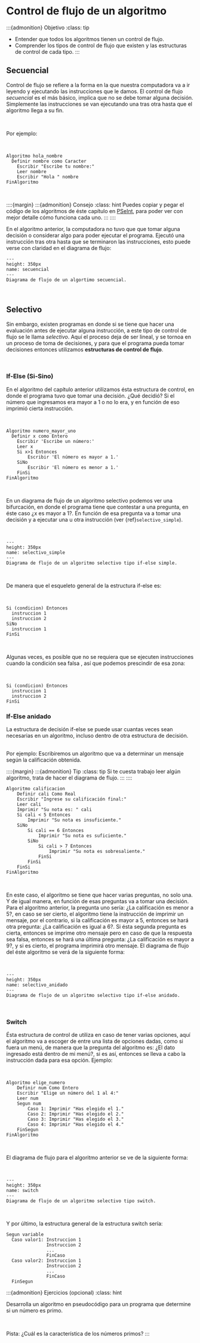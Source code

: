 #  Control de flujo de un algoritmo

<!--Falta varias cosas de control de flujo--->

:::{admonition} Objetivo
:class: tip
* Entender que todos los algoritmos tienen un control de flujo.
* Comprender los tipos de control de flujo que existen y las estructuras de control de cada tipo.
:::

## Secuencial

Control de flujo se refiere a la forma en la que nuestra computadora va a ir leyendo y ejecutando las instrucciones que le damos. El control de flujo *secuencial* es el más básico, implica que no se debe tomar alguna decisión. Simplemente las instrucciones se van ejecutando una tras otra hasta que el algoritmo llega a su fin.

<br>

Por ejemplo:

<br>

```{code-block} none
Algoritmo hola_nombre
  Definir nombre como Caracter
	Escribir "Escribe tu nombre:"
	Leer nombre
	Escribir "Hola " nombre
FinAlgoritmo
```

<br>

::::{margin}
:::{admonition} Consejo
:class: hint
Puedes copiar y pegar el código de los algoritmos de éste capítulo en <a href= "http://pseint.sourceforge.net/">PSeInt</a>, para poder ver con mejor detalle cómo funciona cada uno.
:::
::::

En el algoritmo anterior, la computadora no tuvo que que tomar alguna decisión o considerar algo para poder ejecutar el programa. Ejecutó una instrucción tras otra hasta que se terminaron las instrucciones, esto puede verse con claridad en el diagrama de flujo:

```{figure} images/intro_programacion/secuencial.png
---
height: 350px
name: secuencial
---
Diagrama de flujo de un algortimo secuencial.
```
<br>

## Selectivo

Sin embargo, existen programas en donde si se tiene que hacer una evaluación antes de ejecutar alguna instrucción, a este tipo de control de flujo se le llama *selectivo*. Aquí el proceso deja de ser lineal, y se tornoa en un proceso de toma de decisiones, y para que el programa pueda tomar decisiones entonces utilizamos **estructuras de control de flujo**.

<br>

### If-Else (Si-Sino)
En el algoritmo del capítulo anterior utilizamos ésta estructura de control, en donde el programa tuvo que tomar una decisión. ¿Qué decidió? Si el número que ingresamos era mayor a 1 o no lo era,  y en función de eso imprimió cierta instrucción.

<br>

```{code-block} none
Algoritmo numero_mayor_uno
  Definir x como Entero
	Escribir 'Escribe un número:'
	Leer x
	Si x>1 Entonces
		Escribir 'El número es mayor a 1.'
	SiNo
		Escribir 'El número es menor a 1.'
	FinSi
FinAlgoritmo
```
<br>

En un diagrama de flujo de un algoritmo selectivo podemos ver una bifurcación, en donde el programa tiene que contestar a una pregunta, en éste caso ¿x es mayor a 1?. En función de esa pregunta va a tomar una decisión y a ejecutar una u otra instrucción (ver {ref}`selectivo_simple`).

<br>

```{figure} images/intro_programacion/selectivo_simple.png
---
height: 350px
name: selectivo_simple
---
Diagrama de flujo de un algoritmo selectivo tipo if-else simple.
```

<br>

De manera que el esqueleto general de la estructura if-else es:

<br>

```{code-block} none
Si (condicion) Entonces
  instruccion 1
  instruccion 2
SiNo
  instruccion 1
FinSi
```
<br>

Algunas veces, es posible que no se requiera que se ejecuten instrucciones cuando la condición sea falsa , así que podemos prescindir de esa zona:

<br>

```{code-block} none
Si (condicion) Entonces
  instruccion 1
  instruccion 2
FinSi
```

### If-Else anidado
La estructura de decisión if-else se puede usar cuantas veces sean necesarias en un algoritmo, incluso dentro de otra estructura de decisión.

<br>
Por ejemplo: Escribiremos un algoritmo que va a determinar un mensaje según la calificación obtenida.

<br>

::::{margin}
:::{admonition} Tip
:class: tip
Si te cuesta trabajo leer algún algoritmo, trata de hacer el diagrama de flujo.
:::
::::

```{code-block} none
Algoritmo calificacion
	Definir cali Como Real
	Escribir "Ingrese su calificación final:"
	Leer cali
	Imprimir "Su nota es: " cali
	Si cali < 5 Entonces
		Imprimir "Su nota es insuficiente."
	SiNo
		Si cali == 6 Entonces
			Imprimir "Su nota es suficiente."
		SiNo
			Si cali > 7 Entonces
				Imprimir "Su nota es sobresaliente."
			FinSi
		FinSi
	FinSi
FinAlgoritmo
```

<br>

En este caso, el algoritmo se tiene que hacer varias preguntas, no solo una. Y de igual manera, en función de esas preguntas va a tomar una decisión. Para el algoritmo anterior, la pregunta uno sería: ¿La calificación es menor a 5?, en caso se ser cierto, el algoritmo tiene la instrucción de imprimir un mensaje, por el contrario, si la calificación es mayor a 5, entonces se hará otra pregunta: ¿La calificación es igual a 6?. Si ésta segunda pregunta es cierta, entonces se imprime otro mensaje pero en caso de que la respuesta sea falsa, entonces se hará una última pregunta: ¿La calificación es mayor a 9?, y si es cierto, el programa imprimirá otro mensaje. El diagrama de flujo del éste algoritmo se verá de la siguiente forma:

<br>

```{figure} images/intro_programacion/selectivo_anidado.png
---
height: 350px
name: selectivo_anidado
---
Diagrama de flujo de un algoritmo selectivo tipo if-else anidado.
```

<br>

### Switch
Ésta estructura de control de utiliza en caso de tener varias opciones, aquí el algoritmo va a escoger de entre una lista de opciones dadas, como si fuera un menú, de manera que la pregunta del algoritmo es: ¿El dato ingresado está dentro de mi menú?, si es así, entonces se lleva a cabo la instrucción dada para esa opción. Ejemplo:

<br>

```{code-block} none
Algoritmo elige_numero
	Definir num Como Entero
	Escribir "Elige un número del 1 al 4:"
	Leer num
	Segun num
		Caso 1: Imprimir "Has elegido el 1."
		Caso 2: Imprimir "Has elegido el 2."
		Caso 3: Imprimir "Has elegido el 3."
		Caso 4: Imprimir "Has elegido el 4."
	FinSegun
FinAlgoritmo
```

<br>

El diagrama de flujo para el algoritmo anterior se ve de la siguiente forma:

<br>

```{figure} images/intro_programacion/switch.png
---
height: 350px
name: switch
---
Diagrama de flujo de un algoritmo selectivo tipo switch.
```

<br>

Y por último, la estructura general de la estructura switch sería:

```{code-block} none
Segun variable
  Caso valor1: Instruccion 1
               Instruccion 2
               ...
               FinCaso
  Caso valor2: Instruccion 1
               Instruccion 2
               ...
               FinCaso
  FinSegun
```

:::{admonition} Ejercicios (opcional)
:class: hint

Desarrolla un algoritmo en pseudocódigo para un programa que determine si un número es primo.

<br>

Pista: ¿Cuál es la característica de los números primos?
:::
